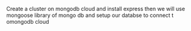 Create a cluster on mongodb cloud and install express
then we will use mongoose library of mongo db and setup our databse to connect t omongodb cloud